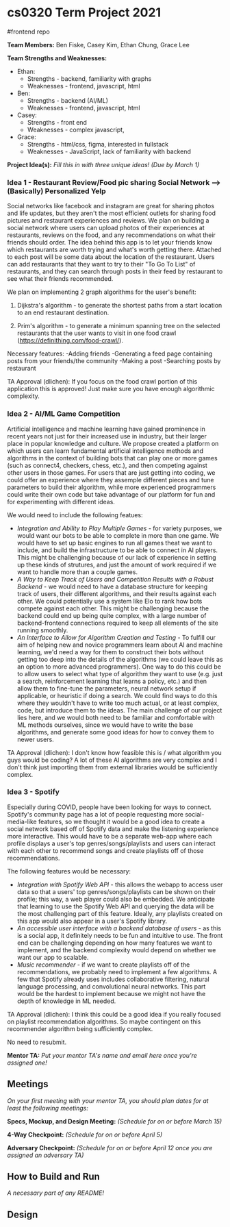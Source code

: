 # cs0320 Term Project 2021
#frontend repo

**Team Members:** Ben Fiske, Casey Kim, Ethan Chung, Grace Lee

**Team Strengths and Weaknesses:**
* Ethan: 
  * Strengths - backend, familiarity with graphs
  * Weaknesses - frontend, javascript, html
* Ben: 
  * Strengths - backend (AI/ML)
  * Weaknesses - frontend, javascript, html
* Casey:
  * Strengths - front end
  * Weaknesses - complex javascript, 
* Grace:
  * Strengths - html/css, figma, interested in fullstack
  * Weaknesses - JavaScript, lack of familiarity with backend

**Project Idea(s):** _Fill this in with three unique ideas! (Due by March 1)_
### Idea 1 - Restaurant Review/Food pic sharing Social Network --> (Basically) Personalized Yelp
Social networks like facebook and instagram are great for sharing photos and life updates, 
but they aren't the most efficient outlets for sharing food pictures and restaurant
experiences and reviews. We plan on building a social network where users can upload photos
of their experiences at restaurants, reviews on the food, and any recommendations on what
their friends should order. The idea behind this app is to let your friends know which 
restaurants are worth trying and what's worth getting there. Attached to each post will
be some data about the location of the restaurant. Users can add restaurants that they want
to try to their "To Go To List" of restaurants, and they can search through
posts in their feed by restaurant to see what their friends recommended.

We plan on implementing 2 graph algorithms for the user's benefit:
1) Dijkstra's algorithm - to generate the shortest paths from a start location to
an end restaurant destination.

2) Prim's algorithm - to generate a minimum spanning tree on the selected restaurants that
the user wants to visit in one food crawl (https://definithing.com/food-crawl/).

Necessary features:
-Adding friends
-Generating a feed page containing posts from your friends/the community
-Making a post
-Searching posts by restaurant

TA Approval (dlichen): If you focus on the food crawl portion of this application this is approved! Just make sure you have enough algorithmic complexity.

### Idea 2 - AI/ML Game Competition
Artificial intelligence and machine learning have gained prominence in recent years not just for their increased use in industry, but their larger place in popular knowledge and culture. We propose created a platform on which users can learn fundamental artificial intelligence methods and algorithms in the context of building bots that can play one or more games (such as connect4, checkers, chess, etc.), and then competing against other users in those games. For users that are just getting into coding, we could offer an experience where they assemple different pieces and tune parameters to build their algorithm, while more experienced programmers could write their own code but take advantage of our platform for fun and for experimenting with different ideas.

We would need to include the following featues:
* *Integration and Ability to Play Multiple Games* - for variety purposes, we would want our bots to be able to complete in more than one game. We would have to set up basic engines to run all games theat we want to include, and build the infrastructure to be able to connect in AI players. This might be challenging because of our lack of experience in setting up these kinds of strutures, and just the amount of work required if we want to handle more than a couple games.
* *A Way to Keep Track of Users and Competition Results with a Robust Backend* - we would need to have a database structure for keeping track of users, their different algorithms, and their results against each other. We could potentially use a system like Elo to rank how bots compete against each other. This might be challenging because the backend could end up being quite complex, with a large number of backend-frontend connections required to keep all elements of the site running smoothly.
* *An Interface to Allow for Algorithm Creation and Testing* - To fulfill our aim of helping new and novice programmers learn about AI and machine learning, we'd need a way for them to construct their bots without getting too deep into the details of the algorithms (we could leave this as an option to more advanced programmers). One way to do this could be to allow users to select what type of algorithm they want to use (e.g. just a search, reinforcement learning that learns a policy, etc.) and then allow them to fine-tune the parameters, neural network setup if applicable, or heuristic if doing a search. We could find ways to do this where they wouldn't have to write too much actual, or at least complex, code, but introduce them to the ideas. The main challenge of our project lies here, and we would both need to be familiar and comfortable with ML methods ourselves, since we would have to write the base algorithms, and generate some good ideas for how to convey them to newer users.

TA Approval (dlichen): I don't know how feasible this is / what algorithm you guys would be coding? A lot of these AI algorithms are very complex and I don't think just importing them from external libraries would be sufficiently complex.

### Idea 3 - Spotify
Especially during COVID, people have been looking for ways to connect. Spotify's
community page has a lot of people requesting more social-media-like
features, so we thought it would be a good idea to create a social network
based off of Spotify data and make the listening experience more
interactive. This would have to be a separate web-app where each profile
displays a user's top genres/songs/playlists and users can interact with each
other to recommend songs and create playlists off of those recommendations.

The following features would be necessary:
* *Integration with Spotify Web API* - this allows the webapp to access user data
  so that a users' top genres/songs/playlists can be shown on their profile;
  this way, a web player could also be embedded. We anticipate that learning
  to use the Spotify Web API and querying the data will be the most challenging
  part of this feature. Ideally, any playlists created on this app would also
  appear in a user's Spotify library.
* *An accessible user interface with a backend database of users* - as this is a
  social app, it definitely needs to be fun and intuitive to use. The front end
  can be challenging depending on how many features we want to implement, and
  the backend complexity would depend on whether we want our app to scalable.
* *Music recommender* - if we want to create playlists off of the recommendations,
  we probably need to implement a few algorithms. A few that Spotify already 
  uses includes collaborative filtering, natural language processing, and 
  convolutional neural networks. This part would be the hardest to implement
  because we might not have the depth of knowledge in ML needed.

TA Approval (dlichen): I think this could be a good idea if you really focused on playlist recommendation algorithms. So maybe contingent on this recommender algorithm being sufficiently complex. 

No need to resubmit. 

**Mentor TA:** _Put your mentor TA's name and email here once you're assigned one!_

## Meetings
_On your first meeting with your mentor TA, you should plan dates for at least the following meetings:_

**Specs, Mockup, and Design Meeting:** _(Schedule for on or before March 15)_

**4-Way Checkpoint:** _(Schedule for on or before April 5)_

**Adversary Checkpoint:** _(Schedule for on or before April 12 once you are assigned an adversary TA)_

## How to Build and Run
_A necessary part of any README!_

## Design


